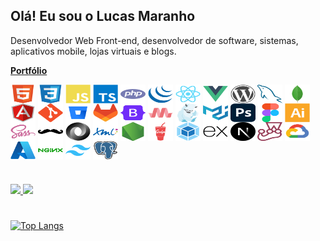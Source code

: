## Olá! Eu sou o Lucas Maranho

Desenvolvedor Web Front-end, desenvolvedor de software, sistemas, aplicativos mobile, lojas virtuais e blogs.

<a href="https://portfolio-dev-drab.vercel.app/sobre-mim" target="_blank"><strong>Portfólio</strong></a>

<div>
  <img align="center" alt="HTML" title="HTML" height="30" width="40"  src="https://raw.githubusercontent.com/devicons/devicon/master/icons/html5/html5-original.svg">
  <img align="center" alt="CSS" title="CSS" height="30" width="40"  src="https://raw.githubusercontent.com/devicons/devicon/master/icons/css3/css3-original.svg">
  <img align="center" alt="JavaScript" title="JavaScript" height="30" width="40"  src="https://raw.githubusercontent.com/devicons/devicon/master/icons/javascript/javascript-plain.svg">
  <img align="center" alt="TypeScript" title="TypeScript" height="30" width="40"  src="https://raw.githubusercontent.com/devicons/devicon/master/icons/typescript/typescript-plain.svg">
  <img align="center" alt="PHP" title="PHP" height="30" width="40"  src="https://raw.githubusercontent.com/devicons/devicon/master/icons/php/php-plain.svg">
  <img align="center" alt="jQuery" title="jQuery" height="30" width="40"  src="https://raw.githubusercontent.com/devicons/devicon/master/icons/jquery/jquery-original.svg">
  <img align="center" alt="React" title="React" height="30" width="40"  src="https://raw.githubusercontent.com/devicons/devicon/master/icons/react/react-original.svg">
  <img align="center" alt="Vue.js" title="Vue.js" height="30" width="40"  src="https://raw.githubusercontent.com/devicons/devicon/master/icons/vuejs/vuejs-original.svg">
  <img align="center" alt="WordPress" title="WordPress" height="30" width="40"  src="https://raw.githubusercontent.com/devicons/devicon/master/icons/wordpress/wordpress-plain.svg">
  <img align="center" alt="MySQL" title="MySQL" height="30" width="40"  src="https://raw.githubusercontent.com/devicons/devicon/master/icons/mysql/mysql-original.svg">
  <img align="center" alt="MongoDB" title="MongoDB" height="30" width="40"  src="https://raw.githubusercontent.com/devicons/devicon/master/icons/mongodb/mongodb-original.svg">
  <img align="center" alt="AngularJS" title="AngularJS" height="30" width="40"  src="https://raw.githubusercontent.com/devicons/devicon/master/icons/angularjs/angularjs-original.svg">
  <img align="center" alt="Git" title="Git" height="30" width="40"  src="https://raw.githubusercontent.com/devicons/devicon/master/icons/git/git-original.svg">
  <img align="center" alt="BitBucket" title="BitBucket" height="30" width="40"  src="https://raw.githubusercontent.com/devicons/devicon/master/icons/bitbucket/bitbucket-original.svg">
  <img align="center" alt="GitLab" title="GitLab" height="30" width="40"  src="https://raw.githubusercontent.com/devicons/devicon/master/icons/gitlab/gitlab-original.svg">
  <img align="center" alt="Bootstrap" title="Bootstrap" height="30" width="40"  src="https://raw.githubusercontent.com/devicons/devicon/master/icons/bootstrap/bootstrap-plain.svg">
  <img align="center" alt="Materialize" title="Materialize" height="30" width="40"  src="https://raw.githubusercontent.com/devicons/devicon/master/icons/materializecss/materializecss-original.svg">
  <img align="center" alt="Foundation" title="Foundation" height="30" width="40"  src="https://raw.githubusercontent.com/devicons/devicon/master/icons/foundation/foundation-original.svg">
  <img align="center" alt="Material UI" title="Material UI" height="30" width="40"  src="https://raw.githubusercontent.com/devicons/devicon/master/icons/materialui/materialui-original.svg">
  <img align="center" alt="Photoshop" title="Photoshop" height="30" width="40"  src="https://raw.githubusercontent.com/devicons/devicon/master/icons/photoshop/photoshop-plain.svg">
  <img align="center" alt="Figma" title="Figma" height="30" width="40"  src="https://raw.githubusercontent.com/devicons/devicon/master/icons/figma/figma-original.svg">
  <img align="center" alt="Illustrator" title="Illustrator" height="30" width="40"  src="https://raw.githubusercontent.com/devicons/devicon/master/icons/illustrator/illustrator-plain.svg">
  <img align="center" alt="Sass" title="Sass" height="30" width="40"  src="https://raw.githubusercontent.com/devicons/devicon/master/icons/sass/sass-original.svg">
  <img align="center" alt="Handlebars" title="Handlebars" height="30" width="40"  src="https://raw.githubusercontent.com/devicons/devicon/master/icons/handlebars/handlebars-original.svg">
  <img align="center" alt="JSON" title="JSON" height="30" width="40"  src="https://raw.githubusercontent.com/devicons/devicon/master/icons/json/json-original.svg">
  <img align="center" alt="XML" title="XML" height="30" width="40"  src="https://raw.githubusercontent.com/devicons/devicon/master/icons/xml/xml-original.svg">
  <img align="center" alt="Node.js" title="Node.js" height="30" width="40"  src="https://raw.githubusercontent.com/devicons/devicon/master/icons/nodejs/nodejs-original.svg">
  <img align="center" alt="Gulp" title="Gulp" height="30" width="40"  src="https://raw.githubusercontent.com/devicons/devicon/master/icons/gulp/gulp-plain.svg">
  <img align="center" alt="Webpack" title="Webpack" height="30" width="40"  src="https://raw.githubusercontent.com/devicons/devicon/master/icons/webpack/webpack-original.svg">
  <img align="center" alt="Express" title="Express" height="30" width="40"  src="https://raw.githubusercontent.com/devicons/devicon/master/icons/express/express-original.svg">
  <img align="center" alt="Next.js" title="Next.js" height="30" width="40"  src="https://raw.githubusercontent.com/devicons/devicon/master/icons/nextjs/nextjs-original.svg">
  <img align="center" alt="Jest" title="Jest" height="30" width="40"  src="https://raw.githubusercontent.com/devicons/devicon/master/icons/jest/jest-plain.svg">
  <img align="center" alt="Google Cloud" title="Google Cloud" height="30" width="40"  src="https://raw.githubusercontent.com/devicons/devicon/master/icons/googlecloud/googlecloud-original.svg">
  <img align="center" alt="Azure" title="Azure" height="30" width="40"  src="https://raw.githubusercontent.com/devicons/devicon/master/icons/azure/azure-original.svg">
  <img align="center" alt="Nginx" title="Nginx" height="30" width="40"  src="https://raw.githubusercontent.com/devicons/devicon/master/icons/nginx/nginx-original.svg">
  <img align="center" alt="Tailwind CSS" title="Tailwind CSS" height="30" width="40"  src="https://raw.githubusercontent.com/devicons/devicon/master/icons/tailwindcss/tailwindcss-original.svg">
  <img align="center" alt="PostgreSQL" title="PostgreSQL" height="30" width="40"  src="https://raw.githubusercontent.com/devicons/devicon/master/icons/postgresql/postgresql-original.svg">
</div>


#

<div>
  <a href="https://www.linkedin.com/in/devlucasribeiro/" target="_blank">
    <img src="https://img.shields.io/badge/-LinkedIn-%230077B5?style=for-the-badge&logo=linkedin&logoColor=white">
  </a>
  <a href="mailto:lksribeiro2014@gmail.com" target="_blank">
    <img src="https://img.shields.io/badge/-Gmail-%23333?style=for-the-badge&logo=gmail&logoColor=white">
  </a>
</div>

#

[![Top Langs](https://github-readme-stats.vercel.app/api/top-langs/?username=Front-LucasRibeiro&layout=compact&theme=dark&langs_count=10)](https://github.com/Front-LucasRibeiro)

  




